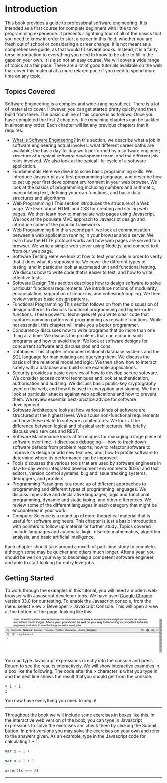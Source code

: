 # Introduction

This book provides a guide to professional software engineering. It is intended as a first course for complete beginners
with little to no programming experience. It presents a lightning tour of all of the basics that you need to know in
order to start a career in this field, whether you are fresh out of school or considering a career change. It is not
meant as a comprehensive guide, as that would fill several books. Instead, it is a fairly terse introduction to
everything you need to know to be able to fill in the gaps on your own. It is also not an easy course. We will cover a
wide range of topics at a fair pace. There are a lot of good tutorials available on the web that cover this material at
a more relaxed pace if you need to spend more time on any topic.

## Topics Covered

Software Engineering is a complex and wide-ranging subject. There is a lot of material to cover. However, you can get
started pretty quickly and then build from there. The basic outline of this course is as follows. Once you have
completed the first 2 chapters, the remaining chapters can be tackled in almost any order. Each chapter will list any
previous chapters that it requires.

* [What is Software Engineering?](What_is_Software_Engineering.md) In this section, we describe what a job in software
    engineering actual involves: what different career paths are available; the basic day-to-day work performed by a
    software engineer; structure of a typical software development team, and the different job roles involved. We also
    look at the typical life-cycle of a software application.
* Fundamentals Here we dive into some basic programming skills. We introduce Javascript as a first programming language,
    and describe how to set up your first development environment in your web browser. We look at the basics of
    programming, including numbers and arithmetic, manipulating text, defining your own functions, and basic data
    structures and algorithms.
* Web Programming I This section introduces the structure of a Web page. We learn about HTML and CSS for creating and
    styling web pages. We then learn how to manipulate web pages using Javascript. We look at the populate MVC approach
    to Javascript design and introduce some of the popular frameworks.
* Web Programming II In this second part, we look at communication between a web application running in your browser and
    a server. We learn how the HTTP protocol works and how web pages are served to a browser. We write a simple web
    server using Node.js, and connect to it from our web page.
* Software Testing Here we look at how to test your code in order to verify that it does what its supposed to. We cover
    the different types of testing, and in particular look at automated unit and functional testing. We discuss how to
    write code that is easier to test, and how to write effective tests.
* Software Design This section describes how to design software to solve particular functional requirements. We
    introduce notions of modularity, encapsulation, separation of concerns, and cohesion/coupling. We then review
    various basic design patterns.
* Functional Programming This section follows on from the discussion of design patterns to discuss functional
    programming and higher-order functions. These powerful techniques let you write clear code that captures common
    patterns of programming as reusable functions. While not essential, this chapter will make you a better programmer.
* Concurrency discusses how to write programs that do more than one thing at a time. We discuss the problems that can
    occur in such programs and how to avoid them. We look at software designs for concurrent software and discuss pros
    and cons.
* Databases This chapter introduces relational database systems and the SQL language for manipulating and querying them.
    We discuss the basics of the relational model and logic. We then show how to interact safely with a database and
    build some example applications.
* Security provides a basic overview of how to develop secure software. We consider access control techniques and look
    at authentication, authorisation and auditing. We discuss basic public-key cryptography used on the web, and how it
    is used in encryption and signing. We then look at particular attacks against web applications and how to prevent
    them. We review essential best-practice advice for software development.
* Software Architecture looks at how various kinds of software are structured at the highest level. We discuss
    non-functional requirements and how these relate to software architectures. We look at the difference between
    logical and physical architectures. We briefly discuss web services and REST.
* Software Maintenance looks at techniques for managing a large piece of software over time. It discusses debugging —
    how to track down software defects from problem reports; how to refactor software to improve its design or add new
    features; and, how to profile software to determine where its performance can be improved.
* Tools discusses the various tools that are used by software engineers in day-to-day work: integrated development
    environments (IDEs) and text editors, version control systems, bug and issue tracking systems, debuggers, and
    profilers.
* Programming Paradigms is a round up of different approaches to programming and different types of programming
    languages. We discuss imperative and declarative languages, logic and functional programming, dynamic and static
    typing, and other differences. We review some of the different languages in each category that might be encountered
    in your work.
* Computer Science is a round up of more theoretical material that is useful for software engineers. This chapter is
    just a basic introduction with pointers to follow up material for further study. Topics covered include languages
    and automata, logic, discrete mathematics, algorithm analysis, and basic artificial intelligence.

Each chapter should take around a month of part-time study to complete, although some may be quicker and others much
longer. After a year, you should be well on your way to becoming a competent software engineer and able to start
looking for entry level jobs.

## Getting Started

To work through the examples in this tutorial, you will need a modern web browser with Javascript developer tools. We
have used [Google Chrome](https://www.google.com/chrome) version 33.0 for our testing. To enable the Javascript console,
from the menu select View > Developer > JavaScript Console. This will open a view at the bottom of the page, looking
like this:

![Google Chrome JavaScript Console](images/jsconsole.png "Google Chrome JavaScript Console")

You can type Javascript expressions directly into the console and press Return to see the results interactively. We will
show interactive examples in a box like the following. The code after the > character is what you type in, and the next
line shows the result that you should get from the console:

    > 1 + 1
    2

You now have everything you need to begin!

----

Throughout the book we will include some exercises in boxes like this. In the interactive web version of the book, you
can type in Javascript expressions to solve the exercises and check them by clicking the Submit button. In print
versions you may solve the exercises on your own and refer to the answers given. As an example, type in the Javascript
code for calculating 1 + 1:

```js
var x = 1 +
```

```js
var x = 1 + 1
```

```js
assert(x === 2)
```

----

